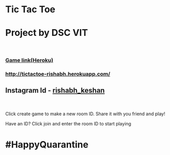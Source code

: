 # Tic Tac Toe

<h1>Project by DSC VIT</h1>
</br>
<h3><a href="http://tictactoe-rishabh.herokuapp.com/">Game link(Heroku)</a></h3>
<h3><a href="http://tictactoe-rishabh.herokuapp.com/">http://tictactoe-rishabh.herokuapp.com/</a></h3>
<strong><h2> <p>Instagram Id - <a href="https://www.instagram.com/rishabh_keshan/">rishabh_keshan</a></h2></strong>
  </br>
  <p>Click create game to make a new room ID. Share it with you friend and play!</p>
  <p>Have an ID? Click join and enter the room ID to start playing</p>
  
  # #HappyQuarantine
  

